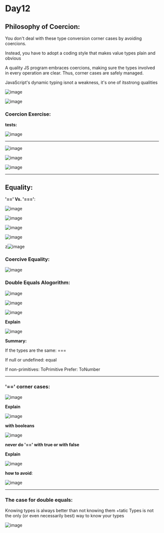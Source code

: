 # Day12
## Philosophy of Coercion:

You don't deal with these type conversion corner cases by avoiding coercions. 

Instead, you have to adopt a coding style that makes value types plain and obvious

A quality JS program embraces coercions, making sure the types involved in every operation are clear. Thus, corner cases are safely managed. 

JavaScript's dynamic typing isnot a weakness, it's one of itsstrong qualities

![image](https://github.com/AbdHajqasem/Mastering-Javascript-in-20-days/assets/122126568/4bcd0b3f-b863-43fd-b0e9-44befafc0c26)

![image](https://github.com/AbdHajqasem/Mastering-Javascript-in-20-days/assets/122126568/bd1b4b7d-6ec4-4458-bb8e-c10c399d1d6e)

### Coercion Exercise:

**tests:**

![image](https://github.com/AbdHajqasem/Mastering-Javascript-in-20-days/assets/122126568/cc72e6f4-06c9-479e-aae7-bad11dbf3c0e)

---
![image](https://github.com/AbdHajqasem/Mastering-Javascript-in-20-days/assets/122126568/839ce6f7-afa9-4798-92f3-0561c0afe4f0)


![image](https://github.com/AbdHajqasem/Mastering-Javascript-in-20-days/assets/122126568/cd720eda-e6c8-4054-92d7-bd4584af9c3a)

![image](https://github.com/AbdHajqasem/Mastering-Javascript-in-20-days/assets/122126568/225d2215-08bd-41bc-a1be-505ecf11dbed)

---

## Equality:

**'==' Vs. '==='**:

![image](https://github.com/AbdHajqasem/Mastering-Javascript-in-20-days/assets/122126568/7143ac35-f8b1-4847-aab2-c3406504e34d)

![image](https://github.com/AbdHajqasem/Mastering-Javascript-in-20-days/assets/122126568/6664ea07-6299-4920-986c-22b9c7460a8a)

![image](https://github.com/AbdHajqasem/Mastering-Javascript-in-20-days/assets/122126568/97beb8a1-3aed-48e1-8ef0-a2feaad0db15)

![image](https://github.com/AbdHajqasem/Mastering-Javascript-in-20-days/assets/122126568/a6c68218-ecdc-44e6-b5a9-1d3119dd71d7)

z![image](https://github.com/AbdHajqasem/Mastering-Javascript-in-20-days/assets/122126568/3e523f59-f9da-456f-b82a-6cc7ed48dd1e)

### Coercive Equality:

![image](https://github.com/AbdHajqasem/Mastering-Javascript-in-20-days/assets/122126568/b59fb682-af24-468a-891b-dcdf54e2561e)

### Double Equals Alogorithm:

![image](https://github.com/AbdHajqasem/Mastering-Javascript-in-20-days/assets/122126568/a2e14000-017d-405d-97ba-51d124a150c6)

![image](https://github.com/AbdHajqasem/Mastering-Javascript-in-20-days/assets/122126568/ab93a396-956d-4658-9b85-0780bd1ea528)

![image](https://github.com/AbdHajqasem/Mastering-Javascript-in-20-days/assets/122126568/25142524-60c0-42b4-86b1-a69a57c7ed92)

**Explain** 

![image](https://github.com/AbdHajqasem/Mastering-Javascript-in-20-days/assets/122126568/3eeb3c40-745f-470c-ace9-8c7b7cd6700e)

**Summary:**

If the types are the same: ===

If null or undefined: equal 

If non-primitives: ToPrimitive Prefer: ToNumber

---

### '==' corner cases:

![image](https://github.com/AbdHajqasem/Mastering-Javascript-in-20-days/assets/122126568/b21ffea7-c643-40a9-a864-91bb64f0233c)

**Explain** 

![image](https://github.com/AbdHajqasem/Mastering-Javascript-in-20-days/assets/122126568/06434b51-7ad9-4f31-a082-4ccc251bd535)

**with booleans**

![image](https://github.com/AbdHajqasem/Mastering-Javascript-in-20-days/assets/122126568/48431ca1-ace6-40a8-a502-10e2e6bd46ac)

**never do  '==' with true or with false**

**Explain** 

![image](https://github.com/AbdHajqasem/Mastering-Javascript-in-20-days/assets/122126568/cf0b99ad-31c7-4be8-859c-09401d46b896)

**how to avoid**:

![image](https://github.com/AbdHajqasem/Mastering-Javascript-in-20-days/assets/122126568/3ed96677-c122-4ec8-af0b-1b830ed8db75)

---
### The case for double equals:

Knowing types is always better than not knowing them +tatic Types is not the only (or even necessarily best) way to know your types 

![image](https://github.com/AbdHajqasem/Mastering-Javascript-in-20-days/assets/122126568/21dcad34-10ab-4de0-9963-f0ae1070e0f6)

















































